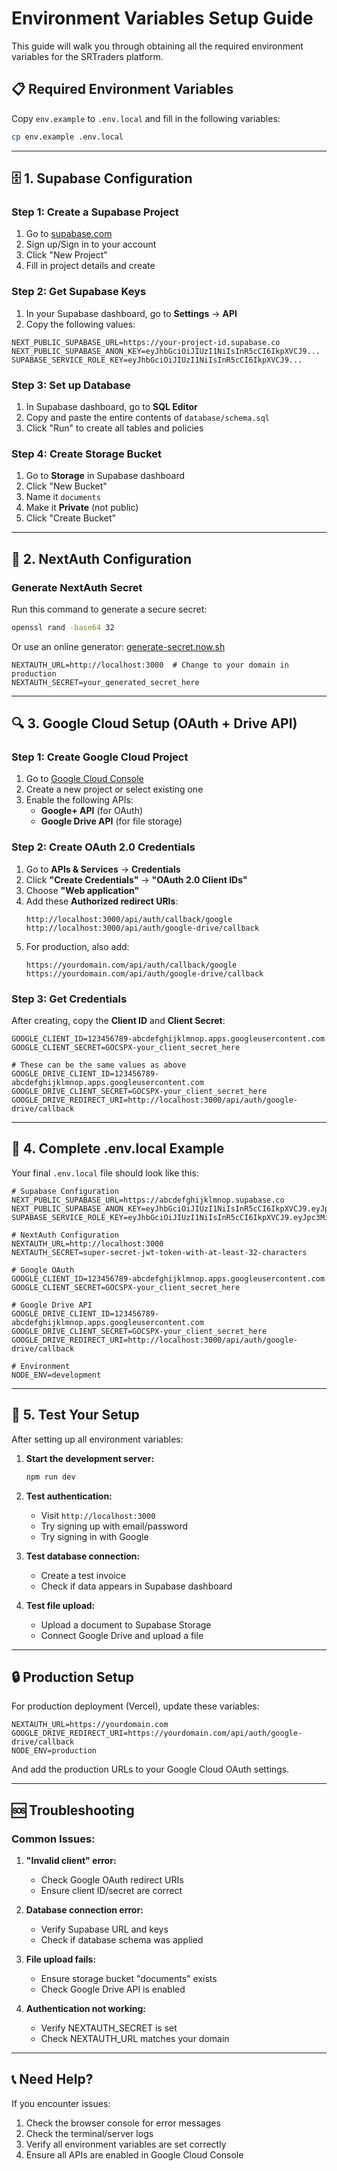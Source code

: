 # Environment Variables Setup Guide

This guide will walk you through obtaining all the required environment variables for the SRTraders platform.

## 📋 Required Environment Variables

Copy `env.example` to `.env.local` and fill in the following variables:

```bash
cp env.example .env.local
```

---

## 🗄️ 1. Supabase Configuration

### Step 1: Create a Supabase Project
1. Go to [supabase.com](https://supabase.com)
2. Sign up/Sign in to your account
3. Click "New Project"
4. Fill in project details and create

### Step 2: Get Supabase Keys
1. In your Supabase dashboard, go to **Settings** → **API**
2. Copy the following values:

```env
NEXT_PUBLIC_SUPABASE_URL=https://your-project-id.supabase.co
NEXT_PUBLIC_SUPABASE_ANON_KEY=eyJhbGciOiJIUzI1NiIsInR5cCI6IkpXVCJ9...
SUPABASE_SERVICE_ROLE_KEY=eyJhbGciOiJIUzI1NiIsInR5cCI6IkpXVCJ9...
```

### Step 3: Set up Database
1. In Supabase dashboard, go to **SQL Editor**
2. Copy and paste the entire contents of `database/schema.sql`
3. Click "Run" to create all tables and policies

### Step 4: Create Storage Bucket
1. Go to **Storage** in Supabase dashboard
2. Click "New Bucket"
3. Name it `documents`
4. Make it **Private** (not public)
5. Click "Create Bucket"

---

## 🔐 2. NextAuth Configuration

### Generate NextAuth Secret
Run this command to generate a secure secret:

```bash
openssl rand -base64 32
```

Or use an online generator: [generate-secret.now.sh](https://generate-secret.now.sh/32)

```env
NEXTAUTH_URL=http://localhost:3000  # Change to your domain in production
NEXTAUTH_SECRET=your_generated_secret_here
```

---

## 🔍 3. Google Cloud Setup (OAuth + Drive API)

### Step 1: Create Google Cloud Project
1. Go to [Google Cloud Console](https://console.cloud.google.com/)
2. Create a new project or select existing one
3. Enable the following APIs:
   - **Google+ API** (for OAuth)
   - **Google Drive API** (for file storage)

### Step 2: Create OAuth 2.0 Credentials
1. Go to **APIs & Services** → **Credentials**
2. Click **"Create Credentials"** → **"OAuth 2.0 Client IDs"**
3. Choose **"Web application"**
4. Add these **Authorized redirect URIs**:
   ```
   http://localhost:3000/api/auth/callback/google
   http://localhost:3000/api/auth/google-drive/callback
   ```
5. For production, also add:
   ```
   https://yourdomain.com/api/auth/callback/google
   https://yourdomain.com/api/auth/google-drive/callback
   ```

### Step 3: Get Credentials
After creating, copy the **Client ID** and **Client Secret**:

```env
GOOGLE_CLIENT_ID=123456789-abcdefghijklmnop.apps.googleusercontent.com
GOOGLE_CLIENT_SECRET=GOCSPX-your_client_secret_here

# These can be the same values as above
GOOGLE_DRIVE_CLIENT_ID=123456789-abcdefghijklmnop.apps.googleusercontent.com
GOOGLE_DRIVE_CLIENT_SECRET=GOCSPX-your_client_secret_here
GOOGLE_DRIVE_REDIRECT_URI=http://localhost:3000/api/auth/google-drive/callback
```

---

## 🔧 4. Complete .env.local Example

Your final `.env.local` file should look like this:

```env
# Supabase Configuration
NEXT_PUBLIC_SUPABASE_URL=https://abcdefghijklmnop.supabase.co
NEXT_PUBLIC_SUPABASE_ANON_KEY=eyJhbGciOiJIUzI1NiIsInR5cCI6IkpXVCJ9.eyJpc3MiOiJzdXBhYmFzZSIsInJlZiI6ImFiY2RlZmdoaWprbG1ub3AiLCJyb2xlIjoiYW5vbiIsImlhdCI6MTYzMjc5MzQwMCwiZXhwIjoxOTQ4MzY5NDAwfQ.example
SUPABASE_SERVICE_ROLE_KEY=eyJhbGciOiJIUzI1NiIsInR5cCI6IkpXVCJ9.eyJpc3MiOiJzdXBhYmFzZSIsInJlZiI6ImFiY2RlZmdoaWprbG1ub3AiLCJyb2xlIjoic2VydmljZV9yb2xlIiwiaWF0IjoxNjMyNzkzNDAwLCJleHAiOjE5NDgzNjk0MDB9.example

# NextAuth Configuration
NEXTAUTH_URL=http://localhost:3000
NEXTAUTH_SECRET=super-secret-jwt-token-with-at-least-32-characters

# Google OAuth
GOOGLE_CLIENT_ID=123456789-abcdefghijklmnop.apps.googleusercontent.com
GOOGLE_CLIENT_SECRET=GOCSPX-your_client_secret_here

# Google Drive API
GOOGLE_DRIVE_CLIENT_ID=123456789-abcdefghijklmnop.apps.googleusercontent.com
GOOGLE_DRIVE_CLIENT_SECRET=GOCSPX-your_client_secret_here
GOOGLE_DRIVE_REDIRECT_URI=http://localhost:3000/api/auth/google-drive/callback

# Environment
NODE_ENV=development
```

---

## 🚀 5. Test Your Setup

After setting up all environment variables:

1. **Start the development server:**
   ```bash
   npm run dev
   ```

2. **Test authentication:**
   - Visit `http://localhost:3000`
   - Try signing up with email/password
   - Try signing in with Google

3. **Test database connection:**
   - Create a test invoice
   - Check if data appears in Supabase dashboard

4. **Test file upload:**
   - Upload a document to Supabase Storage
   - Connect Google Drive and upload a file

---

## 🔒 Production Setup

For production deployment (Vercel), update these variables:

```env
NEXTAUTH_URL=https://yourdomain.com
GOOGLE_DRIVE_REDIRECT_URI=https://yourdomain.com/api/auth/google-drive/callback
NODE_ENV=production
```

And add the production URLs to your Google Cloud OAuth settings.

---

## 🆘 Troubleshooting

### Common Issues:

1. **"Invalid client" error:**
   - Check Google OAuth redirect URIs
   - Ensure client ID/secret are correct

2. **Database connection error:**
   - Verify Supabase URL and keys
   - Check if database schema was applied

3. **File upload fails:**
   - Ensure storage bucket "documents" exists
   - Check Google Drive API is enabled

4. **Authentication not working:**
   - Verify NEXTAUTH_SECRET is set
   - Check NEXTAUTH_URL matches your domain

---

## 📞 Need Help?

If you encounter issues:
1. Check the browser console for error messages
2. Check the terminal/server logs
3. Verify all environment variables are set correctly
4. Ensure all APIs are enabled in Google Cloud Console
